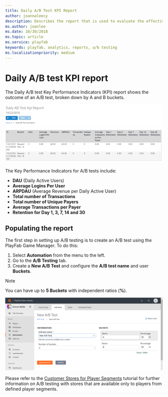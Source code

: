 ```yaml
---
title: Daily A/B Test KPI Report
author: joannaleecy
description: Describes the report that is used to evaluate the effectiveness of your A/B Test experiments.
ms.author: joanlee
ms.date: 10/30/2018
ms.topic: article
ms.service: playfab
keywords: playfab, analytics, reports, a/b testing
ms.localizationpriority: medium
---
```


# Daily A/B test KPI report

The Daily A/B test Key Performance Indicators (KPI) report shows the outcome of an A/B test, broken down by A and B buckets.

![Daily A/B Test KPI Report Table](media/tutorials/daily-ab-test-kpi-report-table.png)

The Key Performance Indicators for A/B tests include:

- **DAU** (Daily Active Users)
- **Average Logins Per User**
- **ARPDAU** (Average Revenue per Daily Active User)
- **Total number of Transactions**
- **Total number of Unique Payers**
- **Average Transactions per Payer**
- **Retention for Day 1, 3, 7, 14 and 30**

## Populating the report

The first step in setting up A/B testing is to create an A/B test using the PlayFab Game Manager. To do this:

1. Select **Automation** from the menu to the left.
2. Go to the **A/B Testing** tab.
3. Create a **New A/B Test** and configure the **A/B test name** and user **Buckets**.

> [!NOTE]
> You can have up to **5 Buckets** with independent ratios (**%**).

![Game-Manager - Automation - AB Testing - New AB Test](media/tutorials/game-manager-automation-ab-testing-new-ab-test.png)

Please refer to the [Customer Stores for Player Segments](../../../features/economy/tutorials/custom-stores-for-player-segments.md) tutorial for further information on A/B testing with stores that are available only to players from defined player segments.
